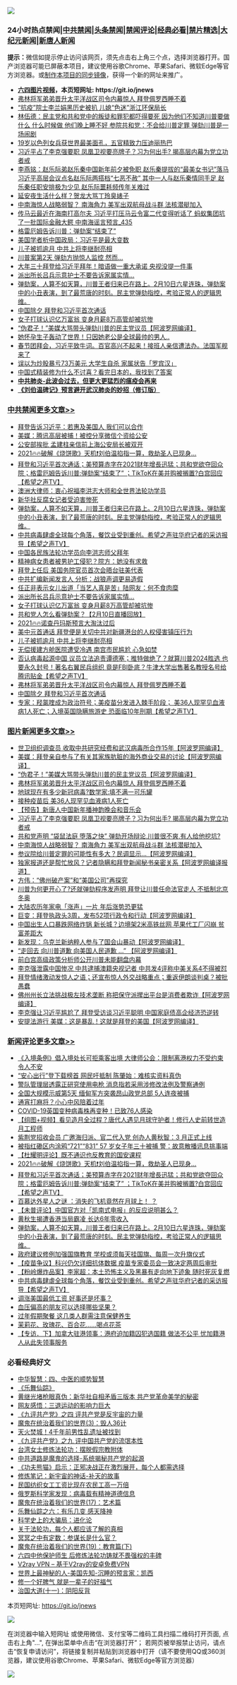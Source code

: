 ![](https://raw.githubusercontent.com/fqnews/bnews/master/64photo/fqnews-qr.jpg)

<div id="tt">
<h3>24小时热点禁闻|<a href="#%E4%B8%AD%E5%85%B1%E7%A6%81%E9%97%BB%E6%9B%B4%E5%A4%9A%E6%96%87%E7%AB%A0">中共禁闻</a>|<a href="#%E5%9B%BE%E7%89%87%E6%96%B0%E9%97%BB%E6%9B%B4%E5%A4%9A%E6%96%87%E7%AB%A0">头条禁闻</a>|<a href="#%E6%96%B0%E9%97%BB%E8%AF%84%E8%AE%BA%E6%9B%B4%E5%A4%9A%E6%96%87%E7%AB%A0">禁闻评论|<a href="#%E5%BF%85%E7%9C%8B%E7%BB%8F%E5%85%B8%E5%A5%BD%E6%96%87">经典必看|<a href="/video.md#%E7%A6%81%E7%89%87%E7%B2%BE%E9%80%89">禁片精选</a>|<a href="https://github.com/fqnews/djy/blob/master/gb/nf1351518.md#1">大纪元新闻</a>|<a href="https://github.com/fqnews/ntdtv/blob/master/gb/prog204.md#1">新唐人新闻</a></h3>
<div><b>提示：</b>微信如提示停止访问该网页，须先点击右上角三个点，选择浏览器打开。国产浏览器可能已屏蔽本项目，建议使用谷歌Chrome、苹果Safari、微软Edge等官方浏览器。或<a href="https://github.com/fqnews/bnews/blob/master/%E5%88%B6%E4%BD%9Cgit%E7%A6%81%E9%97%BB%E9%95%9C%E5%83%8F.md">制作本项目的同步镜像</a>，获得一个新的网址来推广。</div>
<ul>
<li><b><a href="http://d1.bdrive.tk/64.mp4" target="_blank">六四图片视频</a>，本页短网址: https://git.io/jnews</b></li>
<li><a href="/comments/20210211/1485626.md">弗林将军弟弟晋升太平洋战区司令内幕惊人 拜登佩罗西睡不着</a></li>
<li><a href="/cnnews/20210211/1485434.md">“抗疫”院士李兰娟黑历史被扒 儿媳“色迷”浙江环保局长</a></li>
<li><a href="/comments/20210211/1485355.md">林伍德：民主党和共和党中的叛徒和罪犯都吓得要死 因为他们不知道川普要做什么 什么时候做 他们晚上睡不好  参院共和党：不会给川普定罪 弹劾川普是一场闹剧</a></li>
<li><a href="/yule/20210211/1485565.md">19岁以色列女兵获世界最美面孔，五官精致力压迪丽热巴</a></li>
<li><a href="/topimagenews/20210211/1485464.md">习近平占了李克强要职 凤凰卫视要亮牌子？习为何出手? 揭高层内幕为党立功者戒</a></li>
<li><a href="/comments/20210211/1485722.md">李燕铭：赵乐际弟赵乐秦中国新年前夕被免职 赵乐秦提拔的“最美女书记”落马 习近平高层会议点名赵乐际两搭档“七恶不赦” 其中一人与赵乐秦情同手足 赵乐秦任职安排极为少见 赵乐际噩耗频传年关难过</a></li>
<li><a href="/lifebaike/20210211/1485431.md">延安夜生活什么样？贺龙大骂丁玲臭婊子</a></li>
<li><a href="/topimagenews/20210211/1485441.md">中南海惊人战略弱智？ 南海角力 美军出双航母战斗群 法核潜艇加入</a></li>
<li><a href="/comments/20210211/1485381.md">传马云最近在海南打高尔夫 习近平打压马云令富二代变得听话了 蚂蚁集团坑了一批国际金融大鳄 中南海谣言预言_435</a></li>
<li><a href="/cnnews/20210211/1485489.md">格雷厄姆告诉川普：弹劾案“结束了”</a></li>
<li><a href="/cbnews/20210211/1485503.md">美国学者析中国政局：习近平是最大变数</a></li>
<li><a href="/cbnews/20210211/1485686.md">儿子被抓逾月 中共上将李继耐亮相</a></li>
<li><a href="/headline/20210211/1485741.md">川普案第2天 弹劾方抛惊人监控 然而…</a></li>
<li><a href="/comments/20210211/1485651.md">大年三十拜登给习近平拜年！暗语做一重大承诺 央视没提一件事</a></li>
<li><a href="/cbnews/20210211/1485724.md">派出所长吕兵示意护士不要告诉家属实情…</a></li>
<li><a href="/comments/20210211/1485795.md">弹劾案，人算不如天算，川普王者归来已在路上。2月10日六星连珠，弹劾案中的小丑表演，到了最荒唐的时刻。民主党弹劾指控，考验正常人的逻辑思维。</a></li>
<li><a href="/cbnews/20210211/1485624.md">中国除夕 拜登和习近平首次通话</a></li>
<li><a href="/cbnews/20210211/1485705.md">女子打球认识亿万富翁 变身月薪8万高管却被坑惨</a></li>
<li><a href="/topimagenews/20210211/1485664.md">“伪君子！”美媒大骂带头弹劾川普的民主党议员【阿波罗网编译】</a></li>
<li><a href="/funmedia/20210211/1485600.md">她怀孕生子轰动了世界！只因她老公是全球最帅的男人..</a></li>
<li><a href="/bannedvideo/20210211/1485516.md">春节团拜会，习近平致牛词。百官高兴不起来！接班人亲信遭法办。法国军舰来了</a></li>
<li><a href="/cnnews/20210211/1485371.md">误以为炒股暴亏73万美元 大学生自杀 家属状告「罗宾汉」</a></li>
<li><a href="/lifebaike/20210211/1485625.md">中国式精装修为什么不讨喜？看完日本的，我找到了答案</a></li>
<li><b><a href="/comments/20200211/1275071.md" target="_blank">中共肺炎-此波会过去，但更大更猛烈的瘟疫会再来</a></b></li>
<li><b><a href="/comments/20200207/1272816.md" target="_blank">《刘伯温碑记》预言避开武汉肺炎的妙招（修订版）</a></b></li>
</ul>
</div>

<div class="catlist">
<h3><a href="/cbnews/" target="_blank">中共禁闻</a><span><a href="/cbnews/" target="_blank" rel="nofollow">更多文章>></a></span></h3>
<ul>
<li><a href="/cbnews/20210211/1485854.md" target="_blank">拜登告诉习近平：若惠及美国人 我们可以合作</a></li>
<li><a href="/cbnews/20210211/1485853.md" target="_blank">美媒：腾讯高层被捕！被控分享微信个资给公安</a></li>
<li><a href="/cbnews/20210211/1485852.md" target="_blank">公安部挨批 孟建柱亲信前上海公安局长被双开</a></li>
<li><a href="/comments/20210211/1485804.md" target="_blank">2021🔥🔥破解《烧饼歌》天机❗刘伯温掐指一算，救劫圣人已现身&#8230;</a></li>
<li><a href="/comments/20210211/1485803.md" target="_blank">拜登和习近平首次通话；美预算赤字在2021财年增⻑迅猛；共和党欲夺回众院；格雷厄姆告诉川普:弹劾案“结束了” ；TikToK在美并购被搁置?白宫回应【希望之声TV】</a></li>
<li><a href="/cbnews/20210211/1485734.md" target="_blank">澳洲大律师：衷心祝福李洪志大师和全世界法轮功学员</a></li>
<li><a href="/cbnews/20210211/1485798.md" target="_blank">新华社反腐女记者受迫害惨死</a></li>
<li><a href="/comments/20210211/1485795.md" target="_blank">弹劾案，人算不如天算，川普王者归来已在路上。2月10日六星连珠，弹劾案中的小丑表演，到了最荒唐的时刻。民主党弹劾指控，考验正常人的逻辑思维。</a></li>
<li><a href="/comments/20210211/1485782.md" target="_blank">中共病毒肆虐全球每个角落，餐饮业受到重创。希望之声驻华府记者的采访报导【希望之声TV】</a></li>
<li><a href="/cbnews/20210211/1485777.md" target="_blank">中国各民族法轮功学员向李洪志师父拜年</a></li>
<li><a href="/cbnews/20210211/1485764.md" target="_blank">精神病女患者被男护工侵犯？院方：她没有求救</a></li>
<li><a href="/cbnews/20210211/1485749.md" target="_blank">拜登上任后 美国务院官员首次会晤台驻美代表</a></li>
<li><a href="/cbnews/20210211/1485748.md" target="_blank">中共扩编新闻发言人 分析：战狼声调更易造假</a></li>
<li><a href="/cbnews/20210211/1485742.md" target="_blank">任正非表示女儿出道「当艺人真是苦」陆网友：何不食肉糜</a></li>
<li><a href="/cbnews/20210211/1485724.md" target="_blank">派出所长吕兵示意护士不要告诉家属实情…</a></li>
<li><a href="/cbnews/20210211/1485705.md" target="_blank">女子打球认识亿万富翁 变身月薪8万高管却被坑惨</a></li>
<li><a href="/comments/20210211/1485704.md" target="_blank">共和党人怎么看弹劾案？【2月10日直播回放】</a></li>
<li><a href="/comments/20210211/1485701.md" target="_blank">2021🔥🔥诺查丹玛斯预言大淘汰过后</a></li>
<li><a href="/cbnews/20210211/1485697.md" target="_blank">美中元首通话 拜登便是关切中共对新疆港台的人权侵害镇压行为</a></li>
<li><a href="/cbnews/20210211/1485686.md" target="_blank">儿子被抓逾月 中共上将李继耐亮相</a></li>
<li><a href="/cbnews/20210211/1485665.md" target="_blank">无偿援建方舱医院遭受冷遇 南宫市民尴尬 心急如焚</a></li>
<li><a href="/comments/20210211/1485661.md" target="_blank">否认病毒起源中国 议员立法追责谭德塞；推特做绝了？就算川普2024胜选 也要永久封号！著名右翼民兵组织 竟是FBI卧底？牛津大学出售著名教授名号给腾讯贴金【希望之声TV】</a></li>
<li><a href="/comments/20210211/1485626.md" target="_blank">弗林将军弟弟晋升太平洋战区司令内幕惊人 拜登佩罗西睡不着</a></li>
<li><a href="/cbnews/20210211/1485624.md" target="_blank">中国除夕 拜登和习近平首次通话</a></li>
<li><a href="/comments/20210211/1485620.md" target="_blank">专家：羟氯喹成为政治符号；美疫苗分发进入棘手阶段； 美36人现罕见血液病1人死亡；入境英国隐瞒旅游史 恐面临10年刑期【希望之声TV】</a></li>

</ul>
</div>
<div class="catlist">
<h3><a href="/topimagenews/" target="_blank">图片新闻</a><span><a href="/topimagenews/" target="_blank" rel="nofollow">更多文章>></a></span></h3>
<ul>
<li><a href="/topimagenews/20210211/1485805.md" target="_blank">世卫组织调查员 收取中共研究经费和武汉病毒所合作15年【阿波罗网编译】</a></li>
<li><a href="/topimagenews/20210211/1485723.md" target="_blank">美媒：拜登亲自参与了有关其家族肮脏的海外商业交易的讨论【阿波罗网编译】</a></li>
<li><a href="/topimagenews/20210211/1485664.md" target="_blank">“伪君子！”美媒大骂带头弹劾川普的民主党议员【阿波罗网编译】</a></li>
<li><a href="/comments/20210211/1485626.md" target="_blank">弗林将军弟弟晋升太平洋战区司令内幕惊人 拜登佩罗西睡不着</a></li>
<li><a href="/topimagenews/20210211/1485597.md" target="_blank">地球现在有多少新冠病毒?数学家:填不满一可乐罐</a></li>
<li><a href="/comments/20210211/1485280.md" target="_blank">接种疫苗后 美36人现罕见血液病1人死亡</a></li>
<li><a href="/comments/20210211/1485505.md" target="_blank">【预告】新唐人中国新年播神韵晚会和音乐会</a></li>
<li><a href="/topimagenews/20210211/1485464.md" target="_blank">习近平占了李克强要职 凤凰卫视要亮牌子？习为何出手? 揭高层内幕为党立功者戒</a></li>
<li><a href="/topimagenews/20210211/1485442.md" target="_blank">共和党声明 “袋鼠法庭 堕落之快” 弹劾开场辩论,川普很不爽,有人给他挖坑?</a></li>
<li><a href="/topimagenews/20210211/1485441.md" target="_blank">中南海惊人战略弱智？ 南海角力 美军出双航母战斗群 法核潜艇加入</a></li>
<li><a href="/topimagenews/20210210/1485076.md" target="_blank">参议院给川普定罪的可能性有多大？民调显示&#8230;【阿波罗网编译】</a></li>
<li><a href="/topimagenews/20210210/1485012.md" target="_blank">独家报道还是帮忙放风？记者隐瞒和拜登新闻秘书亲密关系【阿波罗网编译报道】</a></li>
<li><a href="/comments/20210210/1484730.md" target="_blank">方伟：“佛州破产案”和“美国公司”再探究</a></li>
<li><a href="/topimagenews/20210210/1484803.md" target="_blank">川普为何更开心了?还就弹劾程序发声明 拜登让川普任命法官走人 不抵制北京冬奥</a></li>
<li><a href="/topimagenews/20210210/1484781.md" target="_blank">大陆农历年家电「涨声」一片 年后涨势恐更猛</a></li>
<li><a href="/topimagenews/20210210/1484666.md" target="_blank">巨变：拜登执政头3周，发布52项行政令和行动【阿波罗网编译】</a></li>
<li><a href="/topimagenews/20210209/1484507.md" target="_blank">中国出生人口暴跌网络炸锅 新长城？边境架2米高铁丝网 苹果代工厂闪崩 贫富差距大</a></li>
<li><a href="/topimagenews/20210209/1484483.md" target="_blank">新发现：乌克兰新纳粹人参与了国会山暴动【阿波罗网编译】</a></li>
<li><a href="/topimagenews/20210209/1484411.md" target="_blank">“走回去 向川普道歉 向美国人民道歉 &#8230;&#8221; 【阿波罗网编译】</a></li>
<li><a href="/topimagenews/20210209/1484185.md" target="_blank">前白宫高级政策分析师公开川普未能翻盘内幕</a></li>
<li><a href="/topimagenews/20210209/1484062.md" target="_blank">李克强泄露中国惨况 中共逮捕澳籍央视记者 中共发4评称中美关系4不得被怼</a></li>
<li><a href="/topimagenews/20210209/1483953.md" target="_blank">拜登情绪激动发惊人之语；还宣布惊人外交战略重点；重返伊朗谈判桌？被批愚蠢</a></li>
<li><a href="/topimagenews/20210208/1483849.md" target="_blank">佛州州长立法挑战极左技术垄断 称把保守派撵出平台是消费者欺诈【阿波罗网编译】</a></li>
<li><a href="/topimagenews/20210208/1483824.md" target="_blank">李克强让习近平尴尬了 拜登受访谈习近平聪明 中国家庭债高企经济恐逆转</a></li>
<li><a href="/topimagenews/20210208/1483724.md" target="_blank">安提法游行 美媒：这是暴乱！这就是拜登的美国【阿波罗网编译】</a></li>

</ul>
</div>
<div class="catlist">
<h3><a href="/comments/" target="_blank">新闻评论</a><span><a href="/comments/" target="_blank" rel="nofollow">更多文章>></a></span></h3>
<ul>
<li><a href="/comments/20210212/1485880.md" target="_blank">《入境条例》倡入境处长可拒乘客出境 大律师公会：限制离港权力不受约束 令人不安</a></li>
<li><a href="/comments/20210212/1485879.md" target="_blank">“安心出行”登下载榜首 网民吁抵制 陈肇始︰难核实资料真伪</a></li>
<li><a href="/comments/20210212/1485878.md" target="_blank">警队管理层透露正研究使用电枪 消息指若采用涉修改法例及警察通例</a></li>
<li><a href="/comments/20210212/1485877.md" target="_blank">全国大规模示威第5天 缅甸军方突袭昂山政党总部 5人连夜被捕</a></li>
<li><a href="/comments/20210211/1485861.md" target="_blank">通宵打麻将？小心中风陪着过年</a></li>
<li><a href="/comments/20210211/1485860.md" target="_blank">COVID-19英国变种病毒株再变种！已致76人感染</a></li>
<li><a href="/comments/20210211/1485858.md" target="_blank">【组图+视频】看见造月全过程？唐代人遇见月球守护者！修行人史前转世造月工程师</a></li>
<li><a href="/comments/20210211/1485820.md" target="_blank">紫荆党招收会员 广邀海归派、官二代入党 创办人黄秋智：3 月正式上线</a></li>
<li><a href="/comments/20210211/1485819.md" target="_blank">被指红磡区内涂鸦“721”“831” 57 岁女子年三十被捕 警：故意散播讯息挑事端</a></li>
<li><a href="/comments/20210211/1485817.md" target="_blank">【杜耀明评论】既不通识也反教育的国安课程</a></li>
<li><a href="/comments/20210211/1485804.md" target="_blank">2021🔥🔥破解《烧饼歌》天机❗刘伯温掐指一算，救劫圣人已现身&#8230;</a></li>
<li><a href="/comments/20210211/1485803.md" target="_blank">拜登和习近平首次通话；美预算赤字在2021财年增⻑迅猛；共和党欲夺回众院；格雷厄姆告诉川普:弹劾案“结束了” ；TikToK在美并购被搁置?白宫回应【希望之声TV】</a></li>
<li><a href="/comments/20210211/1485802.md" target="_blank">百慕达外星人之谜 ：消失的飞机竟然在月球上！ ？</a></li>
<li><a href="/comments/20210211/1485801.md" target="_blank">【未普评论】中国官方对「凯南式电报」的反应说明甚么？</a></li>
<li><a href="/comments/20210211/1485797.md" target="_blank">黄秋生揭遭香港当局霸凌 长达6年零收入</a></li>
<li><a href="/comments/20210211/1485795.md" target="_blank">弹劾案，人算不如天算，川普王者归来已在路上。2月10日六星连珠，弹劾案中的小丑表演，到了最荒唐的时刻。民主党弹劾指控，考验正常人的逻辑思维。</a></li>
<li><a href="/comments/20210211/1485792.md" target="_blank">政府建议修例加强国旗教育 学校或须每天挂国旗、每周一次升旗仪式</a></li>
<li><a href="/comments/20210211/1485791.md" target="_blank">【疫苗争议】科兴仍欠详细抗体数据 疫苗专家委员会一致决定两周后审批</a></li>
<li><a href="/comments/20210211/1485790.md" target="_blank">【粉岭爆炸品案】李家超：本土恐怖主义及黑暴有走向地下迹象 随时死灰复燃</a></li>
<li><a href="/comments/20210211/1485782.md" target="_blank">中共病毒肆虐全球每个角落，餐饮业受到重创。希望之声驻华府记者的采访报导【希望之声TV】</a></li>
<li><a href="/comments/20210211/1485775.md" target="_blank">调涨美国最低工资 好事还是坏事？</a></li>
<li><a href="/comments/20210211/1485760.md" target="_blank">血压偏高的朋友可以选择哪些坚果？</a></li>
<li><a href="/comments/20210211/1485759.md" target="_blank">过年假期聚餐 这几类人群需注意保健养生</a></li>
<li><a href="/comments/20210211/1485758.md" target="_blank">茉莉花、玫瑰花、百合花……喝点花茶</a></li>
<li><a href="/comments/20210211/1485751.md" target="_blank">【专访．下】加拿大驻港领事：港府迫加籍囚犯选国籍 做法不公平 忧加籍港人从此失领事服务</a></li>

</ul>
</div>

<div class="catlist">
<h3>必看经典好文</h3>
<ul>
<li><a href="/comments/20200605/783247.md" target="_blank">中华智慧：四、中医的顺势智慧</a></li>
<li><a href="/comments/20200527/783191.md" target="_blank">《乐舞仙踪》</a></li>
<li><a href="/lifebaike/20180921/1001174.md" target="_blank">黄继光堵枪眼真伪：新华社自相矛盾三版本 共产党革命美学的秘密</a></li>
<li><a href="/cbnews/20200126/1265515.md" target="_blank">网友感悟：三退运动的影响力巨大</a></li>
<li><a href="/bookonline/20131116/201053.md" target="_blank">《九评共产党》之四 评共产党是反宇宙的力量</a></li>
<li><a href="/topimagenews/20180521/945342.md" target="_blank">魔鬼在统治着我们的世界(3)：毁人36计</a></li>
<li><a href="/ccpdope/20181219/1049286.md" target="_blank">天火焚城！4千年前男性乱遗址被找到</a></li>
<li><a href="/bookonline/20131116/201045.md" target="_blank">《九评共产党》之九 评中国共产党的流氓本性</a></li>
<li><a href="/cbnews/20200610/1342772.md" target="_blank">台湾女士修炼法轮功：摆脱假宗教附体</a></li>
<li><a href="/comments/20181209/1044543.md" target="_blank">中共道路是魔鬼的选择-系统揭秘共产党的起源</a></li>
<li><a href="/comments/20200308/1290182.md" target="_blank">《功夫熊猫》启示：正邪决战正在激烈展开，每个人都需选择</a></li>
<li><a href="/comments/20190418/1115565.md" target="_blank">修炼笔记：新宇宙的神话-补天的故事</a></li>
<li><a href="/lifebaike/20200515/1328783.md" target="_blank">民国纺织女工工资比现在农民工高一万倍</a></li>
<li><a href="/cbnews/20200823/1384378.md" target="_blank">俄罗斯科学家发现：病毒载有精神道德信息</a></li>
<li><a href="/topimagenews/20180620/960677.md" target="_blank">魔鬼在统治着我们的世界(17)：艺术篇</a></li>
<li><a href="/tculture/20190101/792146.md" target="_blank">乐舞仙踪之六：有乐几变 感天降神</a></li>
<li><a href="/comments/20200605/783246.md" target="_blank">科学史上的大骗局：进化论</a></li>
<li><a href="/topimagenews/20161125/619230.md" target="_blank">关于法轮功，每个人都应该了解的真相</a></li>
<li><a href="/tculture/20200812/1378929.md" target="_blank">冥冥之中有定数：参谋长是什么官？</a></li>
<li><a href="/comments/20180716/972458.md" target="_blank">魔鬼在统治着我们的世界(19)：教育篇(下)</a></li>
<li><a href="/comments/20200926/1403542.md" target="_blank">六四中他保护师生 后修炼法轮功铸就不畏强权的丰碑</a></li>
<li><a href="/comments/20200112/1257608.md" target="_blank">V2ray VPN &#8211; 基于V2ray的安卓免费VPN</a></li>
<li><a href="/comments/20200605/783244.md" target="_blank">世界上最神秘的人-美国先知-沉睡的预言家：凯西</a></li>
<li><a href="/funmedia/20200713/1359909.md" target="_blank">修一个好脾气 就是一辈子的好福气</a></li>
<li><a href="/cbnews/20180317/915893.md" target="_blank">治国大道(十一)：阴阳反背</a></li>

</ul>
</div>

本页短网址: https://git.io/jnews

![](https://raw.githubusercontent.com/fqnews/bnews/master/64photo/fqnews-qr.jpg)

在浏览器中输入短网址 或使用微信、支付宝等二维码工具扫描二维码打开页面, 点击右上角"...", 在弹出菜单中点击“在浏览器打开”； 若网页被举报禁止访问，请点击“恢复申请访问”，将链接复制并粘贴到浏览器中打开（请不要使用QQ或360浏览器，建议使用谷歌Chrome、苹果Safari、微软Edge等官方浏览器）

![](https://raw.githubusercontent.com/fqnews/bnews/master/64photo/wx.jpg)